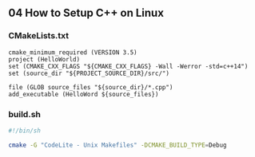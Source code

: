 ## 04 How to Setup C++ on Linux

### CMakeLists.txt

```
cmake_minimum_required (VERSION 3.5)
project (HelloWorld)
set (CMAKE_CXX_FLAGS "${CMAKE_CXX_FLAGS} -Wall -Werror -std=c++14")
set (source_dir "${PROJECT_SOURCE_DIR}/src/")

file (GLOB source_files "${source_dir}/*.cpp")
add_executable (HelloWord ${source_files})
```

### build.sh

```bash
#!/bin/sh

cmake -G "CodeLite - Unix Makefiles" -DCMAKE_BUILD_TYPE=Debug
```

